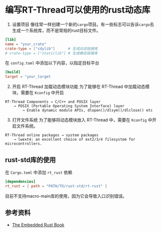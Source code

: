 # 编写RT-Thread可以使用的rust动态库

1. 设置项目
像往常一样创建一个新的`cargo`项目。有一些标志可以告诉`cargo`去生成一个系统库，而不是常规的rust目标文件。

```toml
[lib]
name = "your_crate"
crate-type = ["cdylib"]      # 生成动态链接库
# crate-type = ["staticlib"] # 生成静态链接库
```

在 `config.toml` 中添加以下内容，以指定目标平台

```toml
[build]
target = "your_target
```

2. 开启 RT-Thread 加载动态模块功能
为了能够在 RT-Thread 中加载动态模块，需要在 `Kconfig` 中开启 
```
RT-Thread Components → C/C++ and POSIX layer 
    → POSIX (Portable Operating System Interface) layer 
        → Enable dynamic module APIs, dlopen()/dlsym()/dlclose() etc
```

3. 打开文件系统
为了能够将动态模块放入 RT-Thread 中，需要在 `Kconfig` 中开启文件系统。

```
RT-Thread online packages → system packages 
    → lwext4: an excellent choice of ext2/3/4 filesystem for microcontrollers.
```

## rust-std库的使用
 
在 `Cargo.toml` 中添加 `rt_rust` 依赖

```toml
[dependencies]
rt_rust = { path = "PATH/TO/rust-std/rt-rust" }
```

目前不支持macro-main库的使用，因为它会导致入口识别错误。
## 参考资料
- [The Embedded Rust Book](https://xxchang.github.io/book/interoperability/rust-with-c.html#extern-c)

